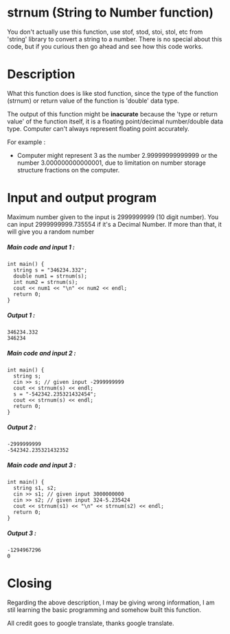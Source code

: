# strnum (String to Number function)
You don't actually use this function, use stof, stod, stoi, stol, etc from 'string' library to convert a string to a number. There is no special about this code, but if you curious then go ahead and see how this code works.



# Description
What this function does is like stod function, since the type of the function (strnum) or return value of the function is 'double' data type. 

The output of this function might be **inacurate** because the 'type or return value' of the function itself, it is a floating point/decimal number/double data type.
Computer can't always represent floating point accurately.

For example :
  - Computer might represent 3 as the number 2.99999999999999 or the number 3.000000000000001, due to limitation on number storage structure fractions on the computer.



# Input and output program
Maximum number given to the input is 2999999999 (10 digit number). You can input 2999999999.735554 if it's a Decimal Number. If more than that, it will give you a random number

##### Main code and input 1 :
```
int main() {
  string s = "346234.332";
  double num1 = strnum(s);
  int num2 = strnum(s);
  cout << num1 << "\n" << num2 << endl;
  return 0;
}
```
##### Output 1 :
```
346234.332
346234
```

##### Main code and input 2 :
```
int main() {
  string s;
  cin >> s; // given input -2999999999
  cout << strnum(s) << endl;
  s = "-542342.235321432454";
  cout << strnum(s) << endl;
  return 0;
}
```
##### Output 2 :
```
-2999999999
-542342.235321432352
```

##### Main code and input 3 :
```
int main() {
  string s1, s2;
  cin >> s1; // given input 3000000000
  cin >> s2; // given input 324-5.235424
  cout << strnum(s1) << "\n" << strnum(s2) << endl;
  return 0;
}
```
##### Output 3 :
```
-1294967296
0
```



# Closing
Regarding the above description, I may be giving wrong information, I am stil learning the basic programming and somehow built this function.

All credit goes to google translate, thanks google translate.
